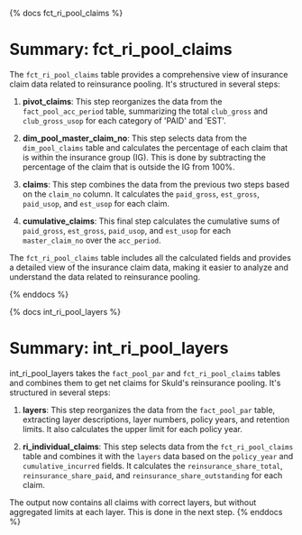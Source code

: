 {% docs fct_ri_pool_claims %}
# Summary: fct_ri_pool_claims

The `fct_ri_pool_claims` table provides a comprehensive view of insurance claim data related to reinsurance pooling. It's structured in several steps:

1. **pivot_claims**: This step reorganizes the data from the `fact_pool_acc_period` table, summarizing the total `club_gross` and `club_gross_usop` for each category of 'PAID' and 'EST'.

2. **dim_pool_master_claim_no**: This step selects data from the `dim_pool_claims` table and calculates the percentage of each claim that is within the insurance group (IG). This is done by subtracting the percentage of the claim that is outside the IG from 100%.

3. **claims**: This step combines the data from the previous two steps based on the `claim_no` column. It calculates the `paid_gross`, `est_gross`, `paid_usop`, and `est_usop` for each claim.

4. **cumulative_claims**: This final step calculates the cumulative sums of `paid_gross`, `est_gross`, `paid_usop`, and `est_usop` for each `master_claim_no` over the `acc_period`.

The `fct_ri_pool_claims` table includes all the calculated fields and provides a detailed view of the insurance claim data, making it easier to analyze and understand the data related to reinsurance pooling.

{% enddocs %}

{% docs int_ri_pool_layers %}
# Summary: int_ri_pool_layers

int_ri_pool_layers takes the `fact_pool_par` and `fct_ri_pool_claims` tables and combines them to get net claims for Skuld's reinsurance pooling. It's structured in several steps:

1. **layers**: This step reorganizes the data from the `fact_pool_par` table, extracting layer descriptions, layer numbers, policy years, and retention limits. It also calculates the upper limit for each policy year.

2. **ri_individual_claims**: This step selects data from the `fct_ri_pool_claims` table and combines it with the `layers` data based on the `policy_year` and `cumulative_incurred` fields. It calculates the `reinsurance_share_total`, `reinsurance_share_paid`, and `reinsurance_share_outstanding` for each claim.

The output now contains all claims with correct layers, but without aggregated limits at each layer. This is done in the next step.
{% enddocs %}
